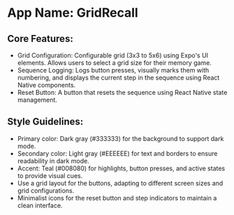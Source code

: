 # **App Name**: GridRecall

## Core Features:

- Grid Configuration: Configurable grid (3x3 to 5x6) using Expo's UI elements. Allows users to select a grid size for their memory game.
- Sequence Logging: Logs button presses, visually marks them with numbering, and displays the current step in the sequence using React Native components.
- Reset Button: A button that resets the sequence using React Native state management.

## Style Guidelines:

- Primary color: Dark gray (#333333) for the background to support dark mode.
- Secondary color: Light gray (#EEEEEE) for text and borders to ensure readability in dark mode.
- Accent: Teal (#008080) for highlights, button presses, and active states to provide visual cues.
- Use a grid layout for the buttons, adapting to different screen sizes and grid configurations.
- Minimalist icons for the reset button and step indicators to maintain a clean interface.